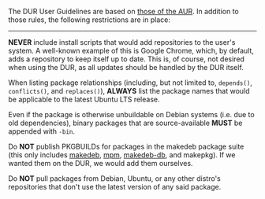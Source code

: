 The DUR User Guidelines are based on [those of the AUR](https://wiki.archlinux.org/index.php/AUR_User_Guidelines). In addition to those rules, the following restrictions are in place:

---

**NEVER** include install scripts that would add repositories to the user's system. A well-known example of this is Google Chrome, which, by default, adds a repository to keep itself up to date. This is, of course, not desired when using the DUR, as all updates should be handled by the DUR itself.  

When listing package relationships (including, but not limited to, `depends()`, `conflicts()`, and `replaces()`), **ALWAYS** list the package names that would be applicable to the latest Ubuntu LTS release.  

Even if the package is otherwise unbuildable on Debian systems (i.e. due to old dependencies), binary packages that are source-available **MUST** be appended with `-bin`.  

Do **NOT** publish PKGBUILDs for packages in the makedeb package suite (this only includes [makedeb](/makedeb/intro.md), [mpm](/mpm/intro.md), [makedeb-db](/makedeb-db/intro.md), and makepkg). If we wanted them on the DUR, we would add them ourselves.

Do **NOT** pull packages from Debian, Ubuntu, or any other distro's repositories that don't use the latest version of any said package.
